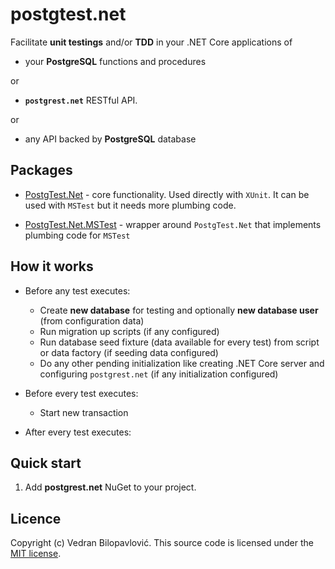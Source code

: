 ﻿# postgtest.net

Facilitate **unit testings** and/or **TDD** in your .NET Core applications of

- your **PostgreSQL** functions and procedures

or

- **`postgrest.net`** RESTful API.

or

- any API backed by **PostgreSQL** database

## Packages

- [PostgTest.Net](https://github.com/vbilopav/postgrest.net/tree/master/PostgTest.Net/PostgTest.Net) - core functionality. Used directly with `XUnit`. It can be used with `MSTest` but it needs more plumbing code.

- [PostgTest.Net.MSTest](https://github.com/vbilopav/postgrest.net/tree/master/PostgTest.Net/PostgTest.Net.MSTest) - wrapper around `PostgTest.Net` that implements plumbing code for `MSTest`

## How it works

- Before any test executes:

	- Create **new database** for testing and optionally **new database user**  (from configuration data)
	- Run migration up scripts (if any configured)
	- Run database seed fixture (data available for every test) from script or data factory (if seeding data configured)
	- Do any other pending initialization like creating .NET Core server and configuring `postgrest.net` (if any initialization configured)

- Before every test executes:

	- Start new transaction

- After every test executes:

## Quick start

1. Add **postgrest.net** NuGet to your project.

## Licence

Copyright (c) Vedran Bilopavlović.
This source code is licensed under the [MIT license](https://github.com/vbilopav/postgrest.net/blob/master/LICENSE).
